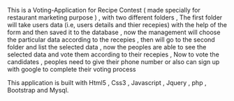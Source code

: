 This is a Voting-Application for Recipe Contest ( made specially for restaurant marketing purpose ) , with two different folders , The first folder will take users data (i.e, users details and thier recepies) with the help of the form and then saved it to the database , now the management will choose the particular data according to the recepies , then will go to the second folder and list the selected data , now the peoples are able to see the selected data and vote them according to their recepies , Now to vote the candidates , peoples need to give their phone number or also can sign up with google to complete their voting process 

This application is built with Html5 , Css3 , Javascript , Jquery , php , Bootstrap and Mysql.

